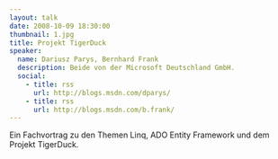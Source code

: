```yaml
---
layout: talk
date: 2008-10-09 18:30:00
thumbnail: 1.jpg
title: Projekt TigerDuck
speaker:
  name: Dariusz Parys, Bernhard Frank
  description: Beide von der Microsoft Deutschland GmbH.
  social:
    - title: rss
      url: http://blogs.msdn.com/dparys/
    - title: rss
      url: http://blogs.msdn.com/b.frank/
---
```

Ein Fachvortrag zu den Themen Linq, ADO Entity Framework und dem Projekt TigerDuck.